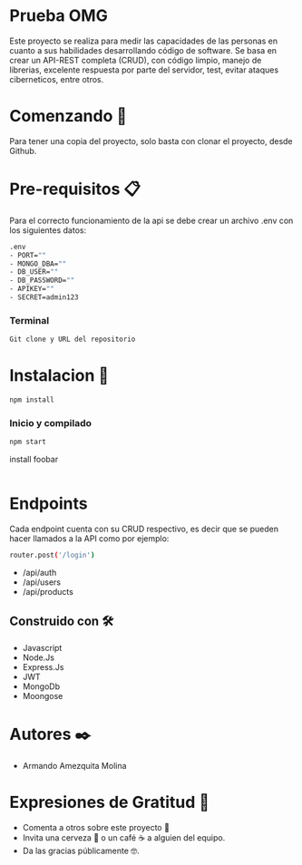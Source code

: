# Prueba OMG
Este proyecto se realiza para medir las capacidades de las personas en cuanto a sus habilidades desarrollando código de software.
Se basa en crear un API-REST completa (CRUD), con código limpio, manejo de librerias, excelente respuesta por parte del servidor, test, evitar ataques ciberneticos, entre otros.

# Comenzando 🚀
Para tener una copia del proyecto, solo basta con clonar el proyecto, desde Github.

# Pre-requisitos 📋
Para el correcto funcionamiento de la api se debe crear un archivo .env con los siguientes datos:
```sh
.env
- PORT=""
- MONGO_DBA=""
- DB_USER=""
- DB_PASSWORD=""
- APIKEY=""
- SECRET=admin123

```

### Terminal
```sh
Git clone y URL del repositorio

```

# Instalacion  🔧


```sh
npm install
```

### Inicio y compilado

```sh
npm start
```

install foobar
```

```
# Endpoints
Cada endpoint cuenta con su CRUD respectivo, es decir que se pueden hacer llamados a la API como por ejemplo: 
```sh
router.post('/login') 
```
- /api/auth 
- /api/users
- /api/products

## Construido con 🛠️
- Javascript
- Node.Js
- Express.Js
- JWT
- MongoDb
- Moongose

# Autores ✒️
- Armando Amezquita Molina

# Expresiones de Gratitud 🎁
- Comenta a otros sobre este proyecto 📢
- Invita una cerveza 🍺 o un café ☕ a alguien del equipo.
- Da las gracias públicamente 🤓.